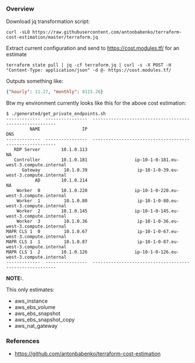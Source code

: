 ### Overview


Download jq transformation script:

```console
curl -sLO https://raw.githubusercontent.com/antonbabenko/terraform-cost-estimation/master/terraform.jq
```

Extract current configuration and send to https://cost.modules.tf/ for an estimate

```console
terraform state pull | jq -cf terraform.jq | curl -s -X POST -H "Content-Type: application/json" -d @- https://cost.modules.tf/
```

Outputs something like:

```json
{"hourly": 11.27, "monthly": 8115.26}
```

Btw my environment currently looks like this for the above cost estimation:

```console
$ ./generated/get_private_endpoints.sh
-------------  ----------------  --------------------------------------------------------
         NAME                IP                                                       DNS
-------------  ----------------  --------------------------------------------------------
   RDP Server        10.1.0.113                                                        NA
   Controller        10.1.0.181                  ip-10-1-0-181.eu-west-3.compute.internal
      Gateway         10.1.0.39                   ip-10-1-0-39.eu-west-3.compute.internal
           AD        10.1.0.214                                                        NA
    Worker  0        10.1.0.220                  ip-10-1-0-220.eu-west-3.compute.internal
    Worker  1         10.1.0.80                   ip-10-1-0-80.eu-west-3.compute.internal
    Worker  2        10.1.0.145                  ip-10-1-0-145.eu-west-3.compute.internal
    Worker  3         10.1.0.36                   ip-10-1-0-36.eu-west-3.compute.internal
MAPR CLS 1  0         10.1.0.67                   ip-10-1-0-67.eu-west-3.compute.internal
MAPR CLS 1  1         10.1.0.87                   ip-10-1-0-87.eu-west-3.compute.internal
MAPR CLS 1  2        10.1.0.126                  ip-10-1-0-126.eu-west-3.compute.internal
-------------  ----------------  --------------------------------------------------------
```

**NOTE:**. 

This only estimates:

 - aws_instance
 - aws_ebs_volume
 - aws_ebs_snapshot
 - aws_ebs_snapshot_copy
 - aws_nat_gateway

### References

- https://github.com/antonbabenko/terraform-cost-estimation

